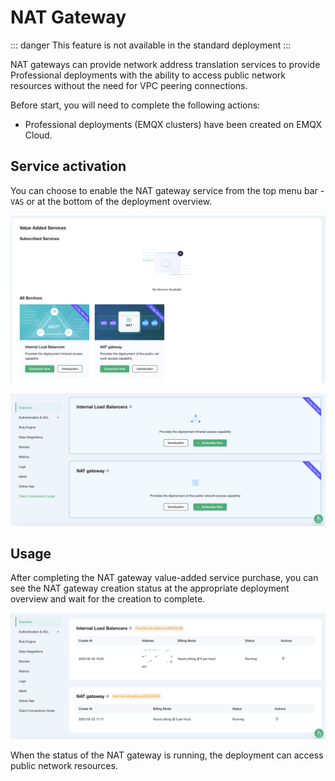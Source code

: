 # NAT Gateway

::: danger
This feature is not available in the standard deployment
:::

NAT gateways can provide network address translation services to provide Professional deployments with the ability to access public network resources without the need for VPC peering connections.

Before start, you will need to complete the following actions:
* Professional deployments (EMQX clusters) have been created on EMQX Cloud.

## Service activation

You can choose to enable the NAT gateway service from the top menu bar - `VAS` or at the bottom of the deployment overview.

![vas](./_assets/intro_01.png)

![overview_vas](./_assets/overview_vas.png)


## Usage

After completing the NAT gateway value-added service purchase, you can see the NAT gateway creation status at the appropriate deployment overview and wait for the creation to complete.

![intranet_lb_info](./_assets/nat_gateway_info.png)

When the status of the NAT gateway is running, the deployment can access public network resources.
